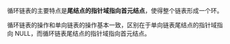 循环链表的主要特点是**尾结点的指针域指向首元结点**，使得整个链表形成一个环。

循环链表的操作和单向链表的操作基本一致，区别在于单向链表尾结点的指针域指向 NULL，而循环链表尾结点的指针域指向首元结点。
